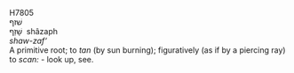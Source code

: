 <body>
  <p>H7805<br>  שׁזף  <br> שָׁזַף  ‎  shâzaph  <br><i>shaw-zaf‘ </i><br>A primitive root; to <i>tan</i> (by sun burning); figuratively (as if by a piercing ray) to <i>scan: - </i>look up, see.<br></p>
 </body>
